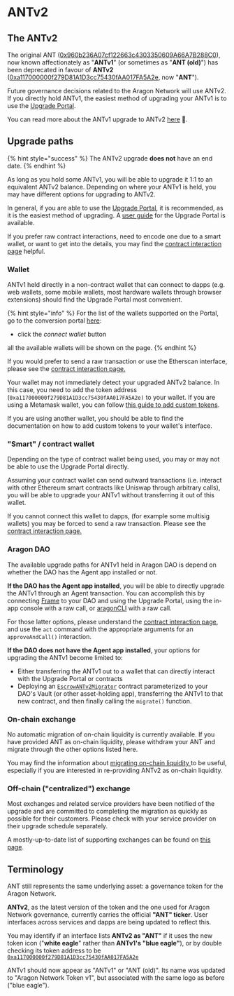 # ANTv2

## The ANTv2

The original ANT ([0x960b236A07cf122663c4303350609A66A7B288C0](https://etherscan.io/address/0x960b236A07cf122663c4303350609A66A7B288C0)), now known affectionately as "**ANTv1**" (or sometimes as "**ANT (old)**") has been deprecated in favour of **ANTv2** ([0xa117000000f279D81A1D3cc75430fAA017FA5A2e](https://etherscan.io/address/0xa117000000f279d81a1d3cc75430faa017fa5a2e), now "**ANT**").&#x20;

Future governance decisions related to the Aragon Network will use ANTv2. If you directly hold ANTv1, the easiest method of upgrading your ANTv1 is to use the [Upgrade Portal](https://upgrade.aragon.org/).

You can read more about the ANTv1 upgrade to ANTv2 [here](https://blog.aragon.org/antv2/) **🦅**.

## Upgrade paths <a href="#upgrade-paths" id="upgrade-paths"></a>

{% hint style="success" %}
The ANTv2 upgrade **does not** have an end date.&#x20;
{% endhint %}

As long as you hold some ANTv1, you will be able to upgrade it 1:1 to an equivalent ANTv2 balance. Depending on where your ANTv1 is held, you may have different options for upgrading to ANTv2.&#x20;

In general, if you are able to use the [Upgrade Portal](https://upgrade.aragon.org/), it is recommended, as it is the easiest method of upgrading. A [user guide](upgrade-portal/) for the Upgrade Portal is available.&#x20;

If you prefer raw contract interactions, need to encode one due to a smart wallet, or want to get into the details, you may find the [contract interaction page](contract-interaction.md) helpful.

### Wallet <a href="#wallet" id="wallet"></a>

ANTv1 held directly in a non-contract wallet that can connect to dapps (e.g. web wallets, some mobile wallets, most hardware wallets through browser extensions) should find the Upgrade Portal most convenient.&#x20;

{% hint style="info" %}
For the list of the wallets supported on the Portal, go to the conversion portal [here](https://upgrade.aragon.org/#/):

* click the _connect wallet_ button

all the available wallets will be shown on the page.
{% endhint %}

If you would prefer to send a raw transaction or use the Etherscan interface, please see the [contract interaction page.](contract-interaction.md)

Your wallet may not immediately detect your upgraded ANTv2 balance. In this case, you need to add the token address (`0xa117000000f279D81A1D3cc75430fAA017FA5A2e)` to your wallet. If you are using a Metamask wallet, you can follow [this guide to add custom tokens](https://metamask.zendesk.com/hc/en-us/articles/360015489031-How-to-View-See-Your-Tokens-in-Metamask).

If you are using another wallet, you should be able to find the documentation on how to add custom tokens to your wallet's interface.

### "Smart" / contract wallet <a href="#smart-contract-wallet" id="smart-contract-wallet"></a>

Depending on the type of contract wallet being used, you may or may not be able to use the Upgrade Portal directly.&#x20;

Assuming your contract wallet can send outward transactions (i.e. interact with other Ethereum smart contracts like Uniswap through arbitrary calls), you will be able to upgrade your ANTv1 without transferring it out of this wallet.&#x20;

If you cannot connect this wallet to dapps, (for example some multisig wallets) you may be forced to send a raw transaction. Please see the [contract interaction page.](contract-interaction.md)

### Aragon DAO <a href="#aragon-dao" id="aragon-dao"></a>

The available upgrade paths for ANTv1 held in Aragon DAO is depend on whether the DAO has the Agent app installed or not.

**If the DAO has the Agent app installed**, you will be able to directly upgrade the ANTv1 through an Agent transaction. You can accomplish this by connecting [Frame](../../products/setting-up-a-frame-wallet.md) to your DAO and using the Upgrade Portal, using the in-app console with a raw call, or [aragonCLI](http://localhost:5000/s/FkR0bXvUPu9r5wpMspNv/developers/tools/aragoncli) with a raw call.

For those latter options, please understand the [contract interaction page](contract-interaction.md), and use the `act` command with the appropriate arguments for an `approveAndCall()` interaction.

**If the DAO does not have the Agent app installed**, your options for upgrading the ANTv1 become limited to:

* Either transferring the ANTv1 out to a wallet that can directly interact with the Upgrade Portal or contracts
* Deploying an [`EscrowANTv2Migrator`](https://github.com/aragon/aragon-network-token/blob/master/packages/v2/contracts/EscrowANTv2Migrator.sol) contract parameterized to your DAO's Vault (or other asset-holding app), transferring the ANTv1 to that new contract, and then finally calling the `migrate()` function.

### On-chain exchange

No automatic migration of on-chain liquidity is currently available. If you have provided ANT as on-chain liquidity, please withdraw your ANT and migrate through the other options listed here.

You may find the information about [migrating on-chain liquidity ](migrating-on-chain-liquidity.md)to be useful, especially if you are interested in re-providing ANTv2 as on-chain liquidity.

### Off-chain ("centralized") exchange

Most exchanges and related service providers have been notified of the upgrade and are committed to completing the migration as quickly as possible for their customers. Please check with your service provider on their upgrade schedule separately.

A mostly-up-to-date list of supporting exchanges can be found on [this page](https://aragon.org/token/exchanges).

## Terminology

ANT still represents the same underlying asset: a governance token for the Aragon Network.

**ANTv2**, as the latest version of the token and the one used for Aragon Network governance, currently carries the official **"ANT" ticker**. User interfaces across services and dapps are being updated to reflect this.

You may identify if an interface lists **ANTv2 as "ANT"** if it uses the new token icon ("**white eagle**" rather than **ANTv1's "blue eagle"**), or by double checking its token address to be [`0xa117000000f279D81A1D3cc75430fAA017FA5A2e`](https://etherscan.io/address/0xa117000000f279d81a1d3cc75430faa017fa5a2e)&#x20;

ANTv1 should now appear as "ANTv1" or "ANT (old)". Its name was updated to "Aragon Network Token v1", but associated with the same logo as before ("blue eagle").
